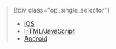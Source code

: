 > [!div class="op_single_selector"]
>- [iOS](../articles/mobile-services/mobile-services-ios-how-to-use-client-library.md)
>- [HTML/JavaScript](../articles/mobile-services/mobile-services-html-how-to-use-client-library.md)
>- [Android](../articles/mobile-services/mobile-services-android-how-to-use-client-library.md)

<!---HONumber=82-->